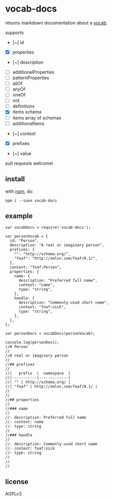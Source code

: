 # vocab-docs

returns markdown documentation about a [vocab](https://github.com/openappjs/vocab).

supports

- [~] id
- [x] properties
- [~] description
- [ ] additionalProperties
- [ ] patternProperties
- [ ] allOf
- [ ] anyOf
- [ ] oneOf
- [ ] not
- [ ] definitions
- [x] items schema
- [ ] items array of schemas
- [ ] additionalItems

- [~] context
- [x] prefixes
- [~] value

pull requests welcome!

## install

with [npm](http://npmjs.org), do:

```
npm i --save vocab-docs
```

## example

```
var vocabDocs = require('vocab-docs');

var personVocab = {
  id: "Person",
  description: "A real or imaginary person",
  prefixes: {
    "": "http://schema.org/",
    "foaf": "http://xmlns.com/foaf/0.1/",
  },
  context: "foaf:Person",
  properties: {
    name: {
      description: "Preferred full name",
      context: "name",
      type: "string",
    },
    handle: {
      description: "Commonly-used short name",
      context: "foaf:nick",
      type: "string",
    },
  },
};

var personDocs = vocabDocs(personVocab);

console.log(personDocs);
//# Person
//
//A real or imaginary person
//
//## prefixes
//
//|   prefix  |  namespace  |
//|-----------|-------------|
//| "" | http://schema.org/ |
//| "foaf" | http://xmlns.com/foaf/0.1/ |
//
//
//## properties
//
//### name
//
//- description: Preferred full name
//- context: name
//- type: string
//
//### handle
//
//- description: Commonly-used short name
//- context: foaf:nick
//- type: string
//
//
//
```

## license

AGPLv3
